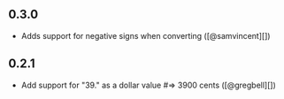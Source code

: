 ## 0.3.0
* Adds support for negative signs when converting ([@samvincent][])

## 0.2.1
* Add support for "39." as a dollar value #=> 3900 cents ([@gregbell][])